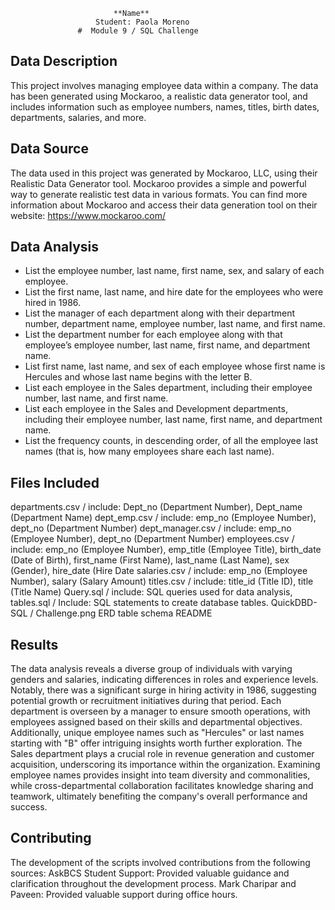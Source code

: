                            **Name**
                       Student: Paola Moreno
                   #  Module 9 / SQL Challenge 

## Data Description
This project involves managing employee data within a company. The data has been generated using Mockaroo, a realistic data generator tool, and includes information such
as employee numbers, names, titles, birth dates, departments, salaries, and more.

## Data Source 
The data used in this project was generated by Mockaroo, LLC, using their Realistic Data Generator tool. Mockaroo provides a simple and powerful way to generate realistic 
test data in various formats. You can find more information about Mockaroo and access their data generation tool on their website: https://www.mockaroo.com/

## Data Analysis
- List the employee number, last name, first name, sex, and salary of each employee.
- List the first name, last name, and hire date for the employees who were hired in 1986.
- List the manager of each department along with their department number, department name, employee number, last name, and first name.
- List the department number for each employee along with that employee’s employee number, last name, first name, and department name.
- List first name, last name, and sex of each employee whose first name is Hercules and whose last name begins with the letter B.
- List each employee in the Sales department, including their employee number, last name, and first name.
- List each employee in the Sales and Development departments, including their employee number, last name, first name, and department name.
- List the frequency counts, in descending order, of all the employee last names (that is, how many employees share each last name).

## Files Included
departments.csv  /   include: Dept_no (Department Number), Dept_name (Department Name)
dept_emp.csv  /  include: emp_no (Employee Number), dept_no (Department Number)
dept_manager.csv  /  include:  emp_no (Employee Number), dept_no (Department Number)
employees.csv /  include:  emp_no (Employee Number), emp_title (Employee Title), birth_date (Date of Birth), first_name (First Name), last_name (Last Name), sex (Gender), hire_date (Hire Date 
salaries.csv /  include:  emp_no (Employee Number), salary (Salary Amount)
titles.csv /  include:  title_id (Title ID), title (Title Name)
Query.sql /  include: SQL queries used for data analysis,
tables.sql / Include: SQL statements to create database tables.
QuickDBD-SQL  /  Challenge.png ERD table schema
README

## Results

The data analysis reveals a diverse group of individuals with varying genders and salaries, indicating differences in roles and experience levels. Notably, there was a 
significant surge in hiring activity in 1986, suggesting potential growth or recruitment initiatives during that period. Each department is overseen by a manager to ensure
smooth operations, with employees assigned based on their skills and departmental objectives. Additionally, unique employee names such as "Hercules" or last names starting
with "B" offer intriguing insights worth further exploration. The Sales department plays a crucial role in revenue generation and customer acquisition, underscoring its
importance within the organization. Examining employee names provides insight into team diversity and commonalities, while cross-departmental collaboration facilitates
knowledge sharing and teamwork, ultimately benefiting the company's overall performance and success.

## Contributing
The development of the scripts involved contributions from the following sources:
AskBCS Student Support: Provided valuable guidance and clarification throughout the development process.
Mark Charipar and Paveen: Provided valuable support during office hours.
